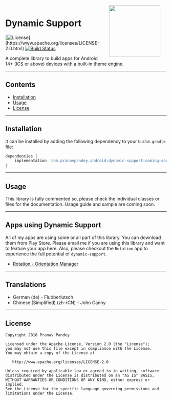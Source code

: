 <img src="https://raw.githubusercontent.com/pranavpandey/dynamic-support/master/graphics/dynamic-support.png" width="160" height="160" align="right" hspace="20">

# Dynamic Support

[![License](https://img.shields.io/badge/license-Apache%202-4EB1BA.svg?)](https://www.apache.org/licenses/LICENSE-2.0.html)
[![Build Status](https://travis-ci.org/pranavpandey/dynamic-support.svg?branch=master)](https://travis-ci.org/pranavpandey/dynamic-support)

A complete library to build apps for Android 14+ (ICS or above) devices with a built-in theme 
engine.

---

## Contents

- [Installation](https://github.com/pranavpandey/dynamic-support#installation)
- [Usage](https://github.com/pranavpandey/dynamic-support#usage)
- [License](https://github.com/pranavpandey/dynamic-support#license)

---

## Installation

It can be installed by adding the following dependency to your `build.gradle` file:

```groovy
dependencies {
    implementation 'com.pranavpandey.android:dynamic-support:coming-soon'
}
```

---

## Usage
This library is fully commented so, please check the individual classes or files for the 
documentation. Usage guide and sample are coming soon.

---

## Apps using Dynamic Support

All of my apps are using some or all part of this library. You can download them from Play Store. 
Please email me if you are using this library and want to feature your app here. Also, please 
checkout the `Rotation` app to experience the full potential of `dynamic-support`. 

- [Rotation - Orientation Manager](https://play.google.com/store/apps/details?id=com.pranavpandey.rotation)

---

## Translations
- German (de) - Flubberlutsch
- Chinese (Simplified) (zh-rCN) - John Canny

---

## License

    Copyright 2018 Pranav Pandey

    Licensed under the Apache License, Version 2.0 (the "License");
    you may not use this file except in compliance with the License.
    You may obtain a copy of the License at

       http://www.apache.org/licenses/LICENSE-2.0

    Unless required by applicable law or agreed to in writing, software
    distributed under the License is distributed on an "AS IS" BASIS,
    WITHOUT WARRANTIES OR CONDITIONS OF ANY KIND, either express or implied.
    See the License for the specific language governing permissions and
    limitations under the License.

